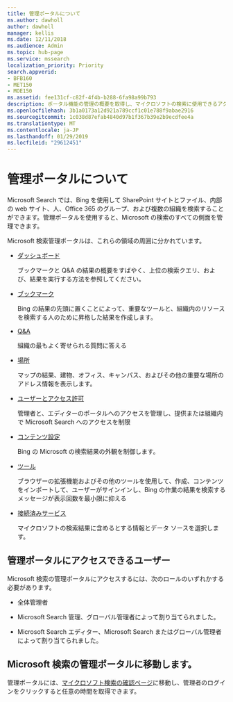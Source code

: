 ```yaml
---
title: 管理ポータルについて
ms.author: dawholl
author: dawholl
manager: kellis
ms.date: 12/11/2018
ms.audience: Admin
ms.topic: hub-page
ms.service: mssearch
localization_priority: Priority
search.appverid:
- BFB160
- MET150
- MOE150
ms.assetid: fee131cf-c82f-4f4b-b288-6fa98a99b793
description: ポータル機能の管理の概要を取得し、マイクロソフトの検索に使用できるアクセス許可のアクセス
ms.openlocfilehash: 3b1a0173a12d921a789ccf1c01e788f9abae2916
ms.sourcegitcommit: 1c038d87efab4840d97b1f367b39e2b9ecdfee4a
ms.translationtype: MT
ms.contentlocale: ja-JP
ms.lasthandoff: 01/29/2019
ms.locfileid: "29612451"
---
```

# <a name="about-the-admin-portal"></a>管理ポータルについて

Microsoft Search では、Bing を使用して SharePoint サイトとファイル、内部の web サイト、人、Office 365 のグループ、および複数の組織を検索することができます。管理ポータルを使用すると、Microsoft の検索のすべての側面を管理できます。
  
Microsoft 検索管理ポータルは、これらの領域の周囲に分かれています。
  
- [ダッシュボード](get-insights.md)
    
    ブックマークと Q&A の結果の概要をすばやく、上位の検索クエリ、および、結果を実行する方法を参照してください。
    
- [ブックマーク](create-and-manage-bookmarks.md)
    
    Bing の結果の先頭に置くことによって、重要なツールと、組織内のリソースを検索する人のために昇格した結果を作成します。
    
- [Q&A](create-and-manage-qas.md)
    
    組織の最もよく寄せられる質問に答える
    
- [場所](add-a-location.md)
    
    マップの結果、建物、オフィス、キャンパス、およびその他の重要な場所のアドレス情報を表示します。
    
- [ユーザーとアクセス許可](add-users.md)
    
    管理者と、エディターのポータルへのアクセスを管理し、提供または組織内で Microsoft Search へのアクセスを制限
    
- [コンテンツ設定](content-settings.md)
    
    Bing の Microsoft の検索結果の外観を制御します。
    
- [ツール](admin-portal-tools.md)
    
    ブラウザーの拡張機能およびその他のツールを使用して、作成、コンテンツをインポートして、ユーザーがサインインし、Bing の作業の結果を検索するメッセージが表示回数を最小限に抑える
    
- [接続済みサービス](connected-services.md)
    
    マイクロソフトの検索結果に含めるとする情報とデータ ソースを選択します。
    
## <a name="who-can-access-the-admin-portal"></a>管理ポータルにアクセスできるユーザー

Microsoft 検索の管理ポータルにアクセスするには、次のロールのいずれかする必要があります。
  
- 全体管理者
    
- Microsoft Search 管理、グローバル管理者によって割り当てられました。
    
- Microsoft Search エディター、Microsoft Search またはグローバル管理者によって割り当てられました。
    
## <a name="go-to-the-microsoft-search-admin-portal"></a>Microsoft 検索の管理ポータルに移動します。

管理ポータルには、[マイクロソフト検索の確認ページ](https://www.bing.com/business/explore)に移動し、管理者のログインをクリックすると任意の時間を取得できます。 